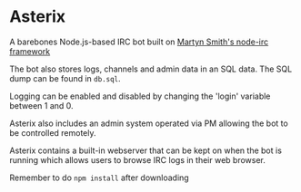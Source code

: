 Asterix
=======

A barebones Node.js-based IRC bot built on [Martyn Smith's node-irc framework](https://github.com/martynsmith/node-irc)

The bot also stores logs, channels and admin data in an SQL data. The SQL dump can be found in ```db.sql```.

Logging can be enabled and disabled by changing the 'login' variable between 1 and 0.

Asterix also includes an admin system operated via PM allowing the bot to be controlled remotely.

Asterix contains a built-in webserver that can be kept on when the bot is running which allows users to browse IRC logs in their web browser.

Remember to do
```npm install```
after downloading